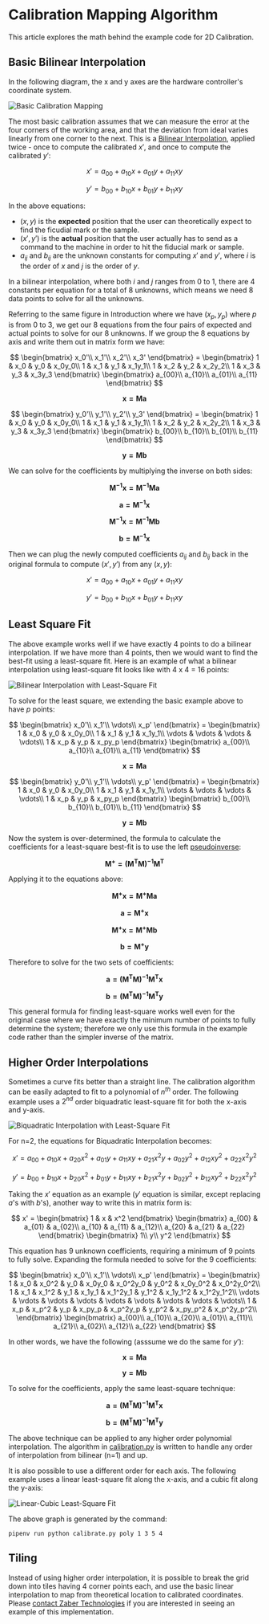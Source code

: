 # Calibration Mapping Algorithm

This article explores the math behind the example code for 2D Calibration.

## Basic Bilinear Interpolation

In the following diagram, the x and y axes are the hardware controller's coordinate system.

![Basic Calibration Mapping](img/basic.png)

The most basic calibration assumes that we can measure the error at the four corners of the working area, and that the deviation from ideal varies linearly from one corner to the next. This is a [Bilinear Interpolation](https://en.wikipedia.org/wiki/Bilinear_interpolation), applied twice - once to compute the calibrated $x'$, and once to compute the calibrated $y'$:

$$
    x' = a_{00} + a_{10}x + a_{01}y + a_{11}xy
$$

$$
    y' = b_{00} + b_{10}x + b_{01}y + b_{11}xy
$$

In the above equations:

- $(x,y)$ is the **expected** position that the user can theoretically expect to find the ficudial mark or the sample.
- $(x',y')$ is the **actual** position that the user actually has to send as a command to the machine in order to hit the fiducial mark or sample.
- $a_{ij}$ and $b_{ij}$ are the unknown constants for computing $x'$ and $y'$, where $i$ is the order of $x$ and $j$ is the order of $y$.

In a bilinear interpolation, where both $i$ and $j$ ranges from 0 to 1, there are 4 constants per equation for a total of 8 unknowns, which means we need 8 data points to solve for all the unknowns.

Referring to the same figure in Introduction where we have $(x_p,y_p)$ where $p$ is from 0 to 3, we get our 8 equations from the four pairs of expected and actual points to solve for our 8 unknowns.  If we group the 8 equations by axis and write them out in matrix form we have:

$$
    \begin{bmatrix}
        x_0'\\
        x_1'\\
        x_2'\\
        x_3'
    \end{bmatrix}
    =
    \begin{bmatrix}
        1 & x_0 & y_0 & x_0y_0\\
        1 & x_1 & y_1 & x_1y_1\\
        1 & x_2 & y_2 & x_2y_2\\
        1 & x_3 & y_3 & x_3y_3
    \end{bmatrix}
    \begin{bmatrix}
        a_{00}\\
        a_{10}\\
        a_{01}\\
        a_{11}
    \end{bmatrix}
$$

$$
    \mathbf{x = M a}
$$

$$
    \begin{bmatrix}
        y_0'\\
        y_1'\\
        y_2'\\
        y_3'
    \end{bmatrix}
    =
    \begin{bmatrix}
        1 & x_0 & y_0 & x_0y_0\\
        1 & x_1 & y_1 & x_1y_1\\
        1 & x_2 & y_2 & x_2y_2\\
        1 & x_3 & y_3 & x_3y_3
    \end{bmatrix}
    \begin{bmatrix}
        b_{00}\\
        b_{10}\\
        b_{01}\\
        b_{11}
    \end{bmatrix}
$$

$$
    \mathbf{y = M b}
$$

We can solve for the coefficients by multiplying the inverse on both sides:

$$
    \mathbf{M^{-1}x = M^{-1}Ma}
$$

$$
    \mathbf{a = M^{-1}x}
$$

$$
    \mathbf{M^{-1}x = M^{-1}Mb}
$$

$$
    \mathbf{b = M^{-1}x}
$$

Then we can plug the newly computed coefficients $a_{ij}$ and $b_{ij}$ back in the original formula to compute $(x',y')$ from any $(x,y)$:

$$
    x' = a_{00} + a_{10}x + a_{01}y + a_{11}xy
$$

$$
    y' = b_{00} + b_{10}x + b_{01}y + b_{11}xy
$$

## Least Square Fit

The above example works well if we have exactly 4 points to do a bilinear interpolation.  If we have more than 4 points, then we would want to find the best-fit using a least-square fit.  Here is an example of what a bilinear interpolation using least-square fit looks like with 4 x 4 = 16 points:

![Bilinear Interpolation with Least-Square Fit](img/least_square.png)

To solve for the least square, we extending the basic example above to have $p$ points:

$$
    \begin{bmatrix}
        x_0'\\
        x_1'\\
        \vdots\\
        x_p'
    \end{bmatrix}
    =
    \begin{bmatrix}
        1 & x_0 & y_0 & x_0y_0\\
        1 & x_1 & y_1 & x_1y_1\\
        \vdots & \vdots & \vdots & \vdots\\
        1 & x_p & y_p & x_py_p
    \end{bmatrix}
    \begin{bmatrix}
        a_{00}\\
        a_{10}\\
        a_{01}\\
        a_{11}
    \end{bmatrix}
$$

$$
    \mathbf{x = Ma}
$$

$$
    \begin{bmatrix}
        y_0'\\
        y_1'\\
        \vdots\\
        y_p'
    \end{bmatrix}
    =
    \begin{bmatrix}
        1 & x_0 & y_0 & x_0y_0\\
        1 & x_1 & y_1 & x_1y_1\\
        \vdots & \vdots & \vdots & \vdots\\
        1 & x_p & y_p & x_py_p
    \end{bmatrix}
    \begin{bmatrix}
        b_{00}\\
        b_{10}\\
        b_{01}\\
        b_{11}
    \end{bmatrix}
$$

$$
    \mathbf{y = Mb}
$$

Now the system is over-determined, the formula to calculate the coefficients for a least-square best-fit is to use the left [pseudoinverse](https://en.wikipedia.org/wiki/Moore%E2%80%93Penrose_inverse):

$$
    \mathbf{M^+ = (M^T M)^{-1}M^T}
$$

Applying it to the equations above:

$$
    \mathbf{M^+ x = M^+ M a}
$$

$$
    \mathbf{a = M^+ x}
$$

$$
    \mathbf{M^+ x = M^+ M b}
$$

$$
    \mathbf{b = M^+ y}
$$

Therefore to solve for the two sets of coefficients:

$$
    \mathbf{a = (M^T M)^{-1}M^T x}
$$

$$
    \mathbf{b = (M^T M)^{-1}M^T y}
$$

This general formula for finding least-square works well even for the original case where we have exactly the minimum number of points to fully determine the system; therefore we only use this formula in the example code rather than the simpler inverse of the matrix.

## Higher Order Interpolations

Sometimes a curve fits better than a straight line.  The calibration algorithm can be easily adapted to fit to a polynomial of $n^{th}$ order. The following example uses a $2^{nd}$ order biquadratic least-square fit for both the x-axis and y-axis.

![Biquadratic Interpolation with Least-Square Fit](img/biquadratic.png)

For n=2, the equations for Biquadratic Interpolation becomes:

$$
    x' = a_{00} + a_{10}x + a_{20}x^2
    + a_{01}y + a_{11}xy + a_{21}x^2y
    + a_{02}y^2 + a_{12}xy^2 + a_{22}x^2y^2
$$

$$
    y' = b_{00} + b_{10}x + b_{20}x^2
    + b_{01}y + b_{11}xy + b_{21}x^2y
    + b_{02}y^2 + b_{12}xy^2 + b_{22}x^2y^2
$$

Taking the $x'$ equation as an example ($y'$ equation is similar, except replacing $a$'s with $b$'s), another way to write this in matrix form is:

$$
    x' =
    \begin{bmatrix}
        1 & x & x^2
    \end{bmatrix}
    \begin{bmatrix}
        a_{00} & a_{01} & a_{02}\\
        a_{10} & a_{11} & a_{12}\\
        a_{20} & a_{21} & a_{22}
    \end{bmatrix}
    \begin{bmatrix}
        1\\
        y\\
        y^2
    \end{bmatrix}
$$

This equation has 9 unknown coefficients, requiring a minimum of 9 points to fully solve.  Expanding the formula needed to solve for the 9 coefficients:

$$
    \begin{bmatrix}
        x_0'\\
        x_1'\\
        \vdots\\
        x_p'
    \end{bmatrix}
    =
    \begin{bmatrix}
        1 & x_0 & x_0^2 & y_0 & x_0y_0 & x_0^2y_0 & y_0^2 & x_0y_0^2 & x_0^2y_0^2\\
        1 & x_1 & x_1^2 & y_1 & x_1y_1 & x_1^2y_1 & y_1^2 & x_1y_1^2 & x_1^2y_1^2\\
        \vdots & \vdots & \vdots & \vdots & \vdots & \vdots & \vdots & \vdots & \vdots\\
        1 & x_p & x_p^2 & y_p & x_py_p & x_p^2y_p & y_p^2 & x_py_p^2 & x_p^2y_p^2\\
    \end{bmatrix}
    \begin{bmatrix}
        a_{00}\\
        a_{10}\\
        a_{20}\\
        a_{01}\\
        a_{11}\\
        a_{21}\\
        a_{02}\\
        a_{12}\\
        a_{22}
    \end{bmatrix}
$$

In other words, we have the following (asssume we do the same for $y'$):

$$
    \mathbf{x = Ma}
$$

$$
    \mathbf{y = Mb}
$$

To solve for the coefficients, apply the same least-square technique:

$$
    \mathbf{a = (M^T M)^{-1}M^T x}
$$

$$
    \mathbf{b = (M^T M)^{-1}M^T y}
$$

The above technique can be applied to any higher order polynomial interpolation.  The algorithm in [calibration.py](calibration.py) is written to handle any order of interpolation from bilinear (n=1) and up.

It is also possible to use a different order for each axis.  The following example uses a linear least-square fit along the x-axis, and a cubic fit along the y-axis:

![Linear-Cubic Least-Square Fit](img/linear_cubic.png)

The above graph is generated by the command:

    pipenv run python calibrate.py poly 1 3 5 4

## Tiling

Instead of using higher order interpolation, it is possible to break the grid down into tiles having 4 corner points each, and use the basic linear interpolation to map from theoretical location to calibrated coordinates.  Please [contact Zaber Technologies](https://www.zaber.com/contact) if you are interested in seeing an example of this implementation.

